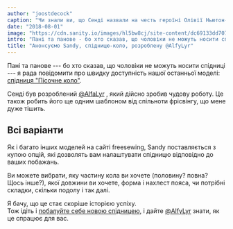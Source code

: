 ```yaml
---
author: "joostdecock"
caption: "Чи знали ви, що Сенді назвали на честь героїні Олівії Ньютон-Джон у фільмі \"Бріолін\"?"
date: "2018-08-01"
image: "https://cdn.sanity.io/images/hl5bw8cj/site-content/dc69133dd70791871c13267e14c24f70dc797693-1920x1280.jpg"
intro: "Пані та панове - бо хто сказав, що чоловіки не можуть носити спідниці - я рада повідомити про безпосередню доступність нашої найновішої моделі фрісбі: спідниці \"Пісочне коло\"."
title: "Анонсуємо Sandy, спідницю-коло, розроблену @AlfyLyr"
---
```


Пані та панове --- бо хто сказав, що чоловіки не можуть носити спідниці --- я рада повідомити про швидку доступність нашої останньої моделі: [спідниця "Пісочне коло"](/patterns/sandy).

Сенді був розроблений [@AlfaLyr](/users/alfalyr) , який дійсно зробив чудову роботу. Це також робить його ще одним шаблоном від спільноти фрісвінгу, що мене дуже тішить.

## Всі варіанти

Як і багато інших моделей на сайті freesewing, Sandy поставляється з купою опцій, які дозволять вам налаштувати спідницю відповідно до ваших побажань.

Ви можете вибрати, яку частину кола ви хочете (половину? повна? Щось інше?), якої довжини ви хочете, форма і нахлест пояса, чи потрібні складки, скільки подолу і так далі.

Я бачу, що це стає скоріше історією успіху.  
Тож ідіть і [побалуйте себе новою спідницею](/draft/sandy), і дайте [@AlfyLyr](/users/alfalyr) знати, як це спрацює для вас.

